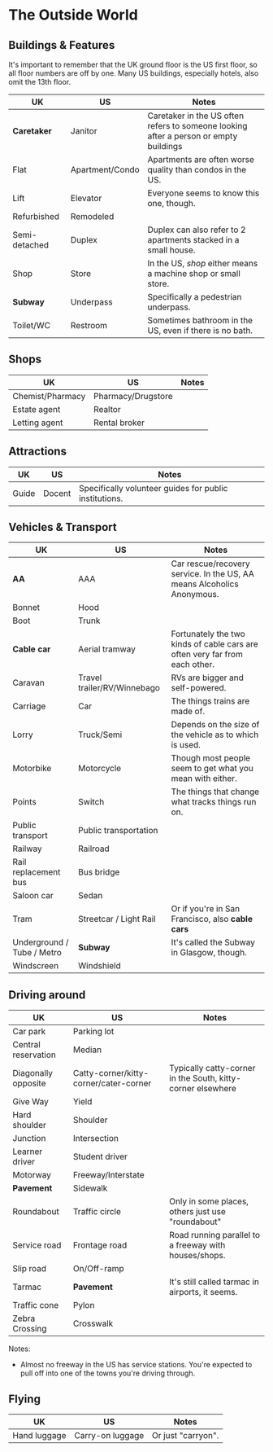 # The Outside World

## Buildings & Features

It's important to remember that the UK ground floor is the US first floor,
so all floor numbers are off by one. Many US buildings, especially hotels, also
omit the 13th floor.

UK  | US  | Notes
--- | --- | ---
**Caretaker** | Janitor | Caretaker in the US often refers to someone looking after a person or empty buildings
Flat | Apartment/Condo | Apartments are often worse quality than condos in the US.
Lift | Elevator | Everyone seems to know this one, though.
Refurbished | Remodeled |
Semi-detached | Duplex | Duplex can also refer to 2 apartments stacked in a small house.
Shop | Store | In the US, *shop* either means a machine shop or small store.
**Subway** | Underpass | Specifically a pedestrian underpass.
Toilet/WC | Restroom | Sometimes bathroom in the US, even if there is no bath.


## Shops

UK  | US  | Notes
--- | --- | ---
Chemist/Pharmacy | Pharmacy/Drugstore |
Estate agent | Realtor |
Letting agent | Rental broker |


## Attractions

UK  | US  | Notes
--- | --- | ---
Guide | Docent | Specifically volunteer guides for public institutions.


## Vehicles & Transport

UK  | US  | Notes
--- | --- | ---
**AA** | AAA | Car rescue/recovery service. In the US, AA means Alcoholics Anonymous.
Bonnet | Hood |
Boot | Trunk |
**Cable car** | Aerial tramway | Fortunately the two kinds of cable cars are often very far from each other.
Caravan | Travel trailer/RV/Winnebago | RVs are bigger and self-powered.
Carriage | Car | The things trains are made of.
Lorry | Truck/Semi | Depends on the size of the vehicle as to which is used.
Motorbike | Motorcycle | Though most people seem to get what you mean with either.
Points | Switch | The things that change what tracks things run on.
Public transport | Public transportation |
Railway | Railroad |
Rail replacement bus | Bus bridge |
Saloon car | Sedan |
Tram | Streetcar / Light Rail | Or if you're in San Francisco, also **cable cars**
Underground / Tube / Metro | **Subway** | It's called the Subway in Glasgow, though.
Windscreen | Windshield |


## Driving around

UK  | US  | Notes
--- | --- | ---
Car park | Parking lot |
Central reservation | Median |
Diagonally opposite | Catty-corner/kitty-corner/cater-corner | Typically catty-corner in the South, kitty-corner elsewhere
Give Way | Yield |
Hard shoulder | Shoulder |
Junction | Intersection |
Learner driver | Student driver |
Motorway | Freeway/Interstate |
**Pavement** | Sidewalk |
Roundabout | Traffic circle | Only in some places, others just use "roundabout"
Service road | Frontage road | Road running parallel to a freeway with houses/shops.
Slip road | On/Off-ramp |
Tarmac | **Pavement** | It's still called tarmac in airports, it seems.
Traffic cone | Pylon |
Zebra Crossing | Crosswalk |

Notes:
* Almost no freeway in the US has service stations. You're expected to pull off
  into one of the towns you're driving through.


## Flying

UK  | US  | Notes
--- | --- | ---
Hand luggage | Carry-on luggage | Or just "carryon".
